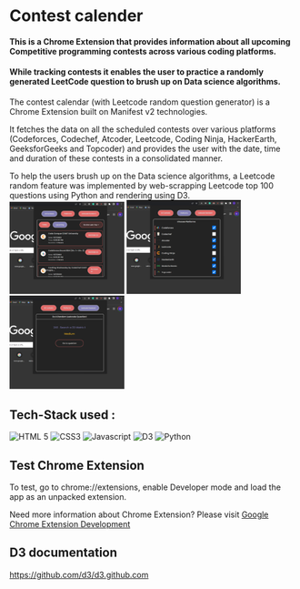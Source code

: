 # Contest calender
#### This is a Chrome Extension that provides information about all upcoming Competitive programming contests across various coding platforms.
#### While tracking contests it enables the user to practice a randomly generated LeetCode question to brush up on Data science algorithms.

The contest calendar (with Leetcode random question generator) is a Chrome Extension built on Manifest v2 technologies.

It fetches the data on all the scheduled contests over various platforms (Codeforces, Codechef, Atcoder, Leetcode, Coding Ninja, HackerEarth, GeeksforGeeks and Topcoder) and provides the user with the date, time and duration of these contests in a consolidated manner.

To help the users brush up on the Data science algorithms, a Leetcode random feature was implemented by web-scrapping Leetcode top 100 questions using Python and rendering using D3.
<img src="ss3.png" alt="Alt text" width=40%>
<img src="ss2.png" alt="Alt text" width= 40% >
<img src="ss1.png" alt="Alt text" width= 40% >
## Tech-Stack used :

  ![HTML 5](https://img.shields.io/badge/HTML5-E34F26?style=for-the-badge&logo=html5&logoColor=white)
  ![CSS3](https://img.shields.io/badge/CSS3-1572B6?style=for-the-badge&logo=css3&logoColor=white)
  ![Javascript](https://img.shields.io/badge/JavaScript-323330?style=for-the-badge&logo=javascript&logoColor=F7DF1E)
  ![D3](https://img.shields.io/badge/d3.js-F9A03C?style=for-the-badge&logo=d3.js&logoColor=white)
  ![Python](https://img.shields.io/badge/Python-FFD43B?style=for-the-badge&logo=python&logoColor=blue)

## Test Chrome Extension

To test, go to chrome://extensions, enable Developer mode and load the app as an unpacked extension.

Need more information about Chrome Extension? Please visit [Google Chrome Extension Development](http://developer.chrome.com/extensions/devguide.html)


## D3 documentation

https://github.com/d3/d3.github.com


